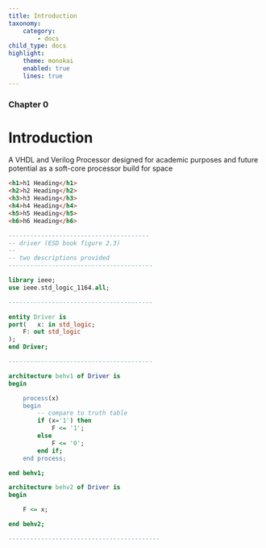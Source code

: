 ```yaml
---
title: Introduction
taxonomy:
    category:
        - docs
child_type: docs
highlight:
    theme: monokai
    enabled: true
    lines: true
---
```


### Chapter 0

# Introduction

A VHDL and Verilog Processor designed for academic purposes and future potential as a soft-core processor build for space

```html
<h1>h1 Heading</h1>
<h2>h2 Heading</h2>
<h3>h3 Heading</h3>
<h4>h4 Heading</h4>
<h5>h5 Heading</h5>
<h6>h6 Heading</h6>
```

```vhdl
---------------------------------------
-- driver (ESD book figure 2.3)		
--
-- two descriptions provided
----------------------------------------

library ieee;
use ieee.std_logic_1164.all;

----------------------------------------

entity Driver is
port(	x: in std_logic;
	F: out std_logic
);
end Driver;  

----------------------------------------

architecture behv1 of Driver is
begin

    process(x)
    begin
        -- compare to truth table
        if (x='1') then
            F <= '1';
        else
            F <= '0';
        end if;
    end process;

end behv1;

architecture behv2 of Driver is 
begin 

    F <= x; 

end behv2; 

------------------------------------------
```